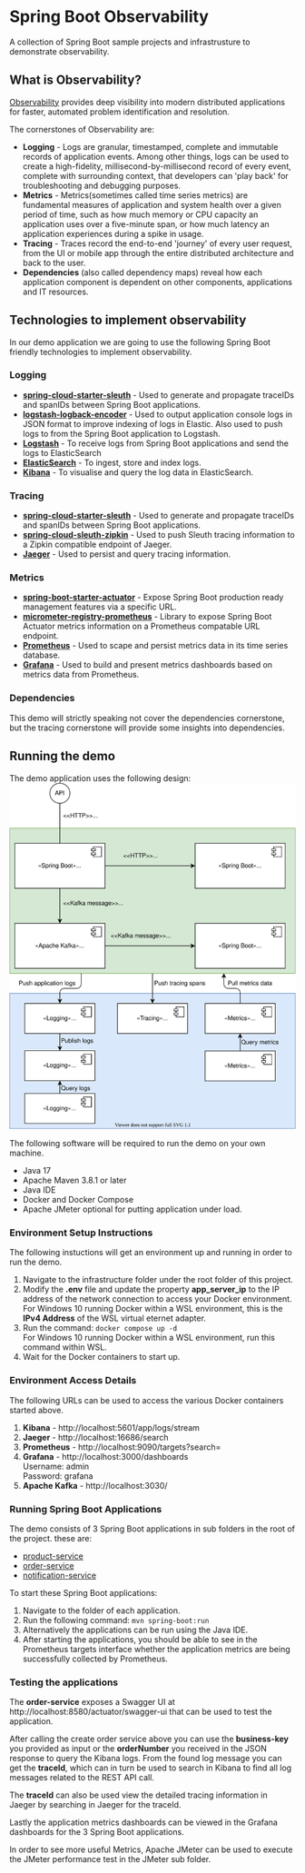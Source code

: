 # Spring Boot Observability
A collection of Spring Boot sample projects and infrastrusture to demonstrate observability.

## What is Observability?
[Observability](https://www.ibm.com/cloud/learn/observability) provides deep visibility into modern distributed applications for faster, automated problem identification and resolution.

The cornerstones of Observability are:
- **Logging** -  Logs are granular, timestamped, complete and immutable records of application events. Among other things, logs can be used to create a high-fidelity, millisecond-by-millisecond record of every event, complete with surrounding context, that developers can 'play back' for troubleshooting and debugging purposes.
- **Metrics** - Metrics(sometimes called time series metrics) are fundamental measures of application and system health over a given period of time, such as how much memory or CPU capacity an application uses over a five-minute span, or how much latency an application experiences during a spike in usage.
- **Tracing** - Traces record the end-to-end 'journey' of every user request, from the UI or mobile app through the entire distributed architecture and back to the user.
- **Dependencies** (also called dependency maps) reveal how each application component is dependent on other components, applications and IT resources.

## Technologies to implement observability
In our demo application we are going to use the following Spring Boot friendly technologies to implement observability.

### Logging
- **[spring-cloud-starter-sleuth](https://spring.io/projects/spring-cloud-sleuth)** - Used to generate and propagate traceIDs and spanIDs between Spring Boot applications. 
- **[logstash-logback-encoder](https://github.com/logfellow/logstash-logback-encoder)** - Used to output application console logs in JSON format to improve indexing of logs in Elastic. Also used to push logs to from the Spring Boot application to Logstash. 
- **[Logstash](https://www.elastic.co/logstash/)** - To receive logs from Spring Boot applications and send the logs to ElasticSearch 
- **[ElasticSearch](https://www.elastic.co/elasticsearch/)** - To ingest, store and index logs.
- **[Kibana](https://www.elastic.co/kibana/)** - To visualise and query the log data in ElasticSearch.

### Tracing
- **[spring-cloud-starter-sleuth](https://spring.io/projects/spring-cloud-sleuth)** - Used to generate and propagate traceIDs and spanIDs between Spring Boot applications. 
- **[spring-cloud-sleuth-zipkin](https://spring.io/projects/spring-cloud-sleuth)** - Used to push Sleuth tracing information to a Zipkin compatible endpoint of Jaeger.
- **[Jaeger](https://www.jaegertracing.io/)** - Used to persist and query tracing information.

### Metrics
- **[spring-boot-starter-actuator](https://docs.spring.io/spring-boot/docs/current/reference/html/actuator.html#actuator)** - Expose Spring Boot production ready management features via a specific URL.
- **[micrometer-registry-prometheus](https://micrometer.io/docs/registry/prometheus)** - Library to expose Spring Boot Actuator metrics information on a Prometheus compatable URL endpoint.
- **[Prometheus](https://prometheus.io/)** - Used to scape and persist metrics data in its time series database.
- **[Grafana](https://grafana.com/grafana/)** - Used to build and present metrics dashboards based on metrics data from Prometheus.

### Dependencies
This demo will strictly speaking not cover the dependencies cornerstone, but the tracing cornerstone will provide some insights into dependencies.

## Running the demo
The demo application uses the following design:
![Demo Application Design](./documentation/system-components.drawio.svg "Demo Application Design") 

The following software will be required to run the demo on your own machine.

- Java 17
- Apache Maven 3.8.1 or later
- Java IDE
- Docker and Docker Compose
- Apache JMeter optional for putting application under load.

### Environment Setup Instructions
The following instuctions will get an environment up and running in order to run the demo.

1. Navigate to the infrastructure folder under the root folder of this project.
2. Modify the **.env** file and update the property **app_server_ip** to the IP address of the network connection to access your Docker environment. For Windows 10 running Docker within a WSL environment, this is the **IPv4 Address** of the WSL virtual eternet adapter.
3. Run the command: `docker compose up -d`  
   For Windows 10 running Docker within a WSL environment, run this command within WSL.
4. Wait for the Docker containers to start up.

### Environment Access Details
The following URLs can be used to access the various Docker containers started above.

1. **Kibana** - http://localhost:5601/app/logs/stream
2. **Jaeger** - http://localhost:16686/search
3. **Prometheus** - http://localhost:9090/targets?search=
4. **Grafana** - http://localhost:3000/dashboards  
   Username: admin  
   Password: grafana
5. **Apache Kafka** - http://localhost:3030/

### Running Spring Boot Applications
The demo consists of 3 Spring Boot applications in sub folders in the root of the project. these are:
-  [product-service](http://localhost:8581/actuator)
-  [order-service](http://localhost:8580/actuator)
-  [notification-service](http://localhost:8582/actuator)

To start these Spring Boot applications:
1. Navigate to the folder of each application.
2. Run the following command: `mvn spring-boot:run`
3. Alternatively the applications can be run using the Java IDE.
4. After starting the applications, you should be able to see in the Prometheus targets interface whether the application metrics are being successfully collected by Prometheus.

### Testing the applications
The **order-service** exposes a Swagger UI at http://localhost:8580/actuator/swagger-ui that can be used to test the application.

After calling the create order service above you can use the **business-key** you provided as input or the **orderNumber** you received in the JSON response to query the Kibana logs. From the found log message you can get the **traceId**, which can in turn be used to search in Kibana to find all log messages related to the REST API call.

The **traceId** can also be used view the detailed tracing information in Jaeger by searching in Jaeger for the traceId.

Lastly the application metrics dashboards can be viewed in the Grafana dashboards for the 3 Spring Boot applications.

In order to see more useful Metrics, Apache JMeter can be used to execute the JMeter performance test in the JMeter sub folder.